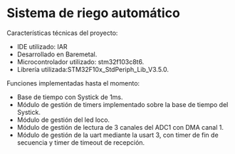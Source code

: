 # Sistema de riego automático

Características técnicas del proyecto: 
 - IDE utilizado: IAR
 - Desarrollado en Baremetal.
 - Microcontrolador utilizado: stm32f103c8t6.
 - Librería utilizada:STM32F10x_StdPeriph_Lib_V3.5.0.

Funciones implementadas hasta el momento:
- Base de tiempo con Systick de 1ms.
- Módulo de gestión de timers implementado sobre la base de tiempo del Systick.
- Módulo de gestión del led loco.
- Módulo de gestión de lectura de 3 canales del ADC1 con DMA canal 1.
- Módulo de gestión de la uart mediante la usart 3, con timer de fin de secuencia y timer de timeout de recepción.
